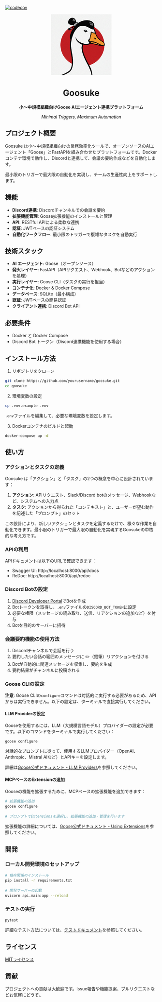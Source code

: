 [![codecov](https://codecov.io/gh/KingYoSun/goosuke/graph/badge.svg?token=6OVR1O2UMP)](https://codecov.io/gh/KingYoSun/goosuke)

<div align="center">
  <img src="docs/images/logo.png" alt="Goosuke Logo" width="200">
  <h1>Goosuke</h1>
  <p><strong>小～中規模組織向けGoose AIエージェント連携プラットフォーム</strong></p>
  <p><em>Minimal Triggers, Maximum Automation</em></p>
</div>

## プロジェクト概要

Goosuke は小～中規模組織向けの業務効率化ツールで、オープンソースのAIエージェント「Goose」とFastAPIを組み合わせたプラットフォームです。Dockerコンテナ環境で動作し、Discordと連携して、会議の要約作成などを自動化します。

最小限のトリガーで最大限の自動化を実現し、チームの生産性向上をサポートします。

## 機能

- **Discord連携**: Discordチャンネルでの会話を要約
- **拡張機能管理**: Goose拡張機能のインストールと管理
- **API**: RESTful APIによる柔軟な連携
- **認証**: JWTベースの認証システム
- **自動化ワークフロー**: 最小限のトリガーで複雑なタスクを自動実行

## 技術スタック

- **AI エージェント**: Goose（オープンソース）
- **発火レイヤー**: FastAPI（APIリクエスト、Webhook、Botなどのアクションを処理）
- **実行レイヤー**: Goose CLI（タスクの実行を担当）
- **コンテナ化**: Docker & Docker Compose
- **データベース**: SQLite（最小構成）
- **認証**: JWTベースの簡易認証
- **クライアント連携**: Discord Bot API

## 必要条件

- Docker と Docker Compose
- Discord Bot トークン（Discord連携機能を使用する場合）

## インストール方法

1. リポジトリをクローン

```bash
git clone https://github.com/yourusername/goosuke.git
cd goosuke
```

2. 環境変数の設定

```bash
cp .env.example .env
```

`.env`ファイルを編集して、必要な環境変数を設定します。

3. Dockerコンテナのビルドと起動

```bash
docker-compose up -d
```

## 使い方

### アクションとタスクの定義

Goosuke は「アクション」と「タスク」の2つの概念を中心に設計されています：

1. **アクション**: APIリクエスト、Slack/Discord botのメッセージ、Webhookなど、システムへの入力点
2. **タスク**: アクションから得られた「コンテキスト」と、ユーザーが望む動作を記述した「プロンプト」のセット

この設計により、新しいアクションとタスクを定義するだけで、様々な作業を自動化できます。最小限のトリガーで最大限の自動化を実現するGoosukeの中核的な考え方です。

### APIの利用

APIドキュメントは以下のURLで確認できます：

- Swagger UI: http://localhost:8000/api/docs
- ReDoc: http://localhost:8000/api/redoc

### Discord Botの設定

1. [Discord Developer Portal](https://discord.com/developers/applications)でBotを作成
2. Botトークンを取得し、`.env`ファイルの`DISCORD_BOT_TOKEN`に設定
3. 必要な権限（メッセージの読み取り、送信、リアクションの追加など）を付与
4. Botを目的のサーバーに招待

### 会議要約機能の使用方法

1. Discordチャンネルで会話を行う
2. 要約したい会話の範囲のメッセージに ✏️（鉛筆）リアクションを付ける
3. Botが自動的に関連メッセージを収集し、要約を生成
4. 要約結果がチャンネルに投稿される

### Goose CLIの設定

**注意**: Goose CLIの`configure`コマンドは対話的に実行する必要があるため、APIからは実行できません。以下の設定は、ターミナルで直接実行してください。

#### LLM Providerの設定

Gooseを使用するには、LLM（大規模言語モデル）プロバイダーの設定が必要です。以下のコマンドをターミナルで実行してください：

```bash
goose configure
```

対話的なプロンプトに従って、使用するLLMプロバイダー（OpenAI、Anthropic、Mistral AIなど）とAPIキーを設定します。

詳細は[Goose公式ドキュメント - LLM Providers](https://block.github.io/goose/docs/getting-started/providers)を参照してください。

#### MCPベースのExtensionの追加

Gooseの機能を拡張するために、MCPベースの拡張機能を追加できます：

```bash
# 拡張機能の追加
goose configure

# プロンプトでExtensionsを選択し、拡張機能の追加・管理を行います
```

拡張機能の詳細については、[Goose公式ドキュメント - Using Extensions](https://block.github.io/goose/docs/getting-started/using-extensions)を参照してください。

## 開発

### ローカル開発環境のセットアップ

```bash
# 依存関係のインストール
pip install -r requirements.txt

# 開発サーバーの起動
uvicorn api.main:app --reload
```

### テストの実行

```bash
pytest
```

詳細なテスト方法については、[テストドキュメント](docs/testing.md)を参照してください。

## ライセンス

[MITライセンス](LICENSE)

## 貢献

プロジェクトへの貢献は大歓迎です。Issue報告や機能提案、プルリクエストなどお気軽にどうぞ。